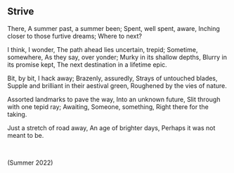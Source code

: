 ## Strive

There,
A summer past, a summer been;
Spent, well spent, aware,
Inching closer to those furtive dreams;
Where to next?

I think, I wonder,
The path ahead lies uncertain, trepid;
Sometime, somewhere,
As they say, over yonder;
Murky in its shallow depths,
Blurry in its promise kept,
The next destination in a lifetime epic.

Bit, by bit,
I hack away;
Brazenly, assuredly,
Strays
of untouched blades,
Supple and brilliant in their aestival green,
Roughened by the vies of nature.

Assorted landmarks
to pave the way,
Into an unknown future,
Slit through with one tepid ray;
Awaiting,
Someone, something,
Right there for the taking.

Just a stretch of road away,
An age of brighter days,
Perhaps it was not meant to be.


<br>


(Summer 2022)
